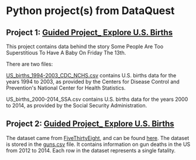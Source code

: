 # Python project(s) from DataQuest
## Project 1: [Guided Project_ Explore U.S. Births](https://github.com/xfshuang/Python-Projects-/blob/master/Guided%20Project%20_Explore%20U.S.%20Births.ipynb)
This project contains data behind the story Some People Are Too Superstitious To Have A Baby On Friday The 13th.

There are two files:

[US_births_1994-2003_CDC_NCHS.csv](https://raw.githubusercontent.com/fivethirtyeight/data/master/births/US_births_1994-2003_CDC_NCHS.csv) contains U.S. births data for the years 1994 to 2003, as provided by the Centers for Disease Control and Prevention's National Center for Health Statistics.

US_births_2000-2014_SSA.csv contains U.S. births data for the years 2000 to 2014, as provided by the Social Security Administration.



## Project 2: [Guided Project_ Explore U.S. Births](https://github.com/xfshuang/Python-Projects-/blob/master/Guided%20Project-%20Exploring%20Gun%20Deaths%20in%20the%20US.ipynb)

The dataset came from [FiveThirtyEight](https://fivethirtyeight.com/), and can be found [here](https://github.com/fivethirtyeight/guns-data). The dataset is stored in the [guns.csv](https://github.com/xfshuang/Python-Projects-/blob/master/guns.csv) file. It contains information on gun deaths in the US from 2012 to 2014. Each row in the dataset represents a single fatality.


